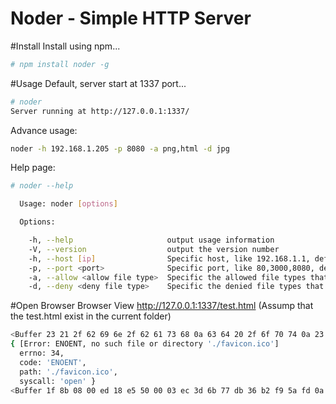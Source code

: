 Noder - Simple HTTP Server
========

#Install
Install using npm...
```bash
# npm install noder -g
```

#Usage
Default, server start at 1337 port...
```bash
# noder
Server running at http://127.0.0.1:1337/
```
Advance usage:
```bash
noder -h 192.168.1.205 -p 8080 -a png,html -d jpg
```
Help page:
```bash
# noder --help

  Usage: noder [options]

  Options:

    -h, --help                     output usage information
    -V, --version                  output the version number
    -h, --host [ip]                Specific host, like 192.168.1.1, default is all ip listened
    -p, --port <port>              Specific port, like 80,3000,8080, default is 1337
    -a, --allow <allow file type>  Specific the allowed file types that seprate by ",", default is all
    -d, --deny <deny file type>    Specific the denied file types that seprate by ",", default is none
```

#Open Browser
Browser View http://127.0.0.1:1337/test.html (Assump that the test.html exist in the current folder)
```bash
<Buffer 23 21 2f 62 69 6e 2f 62 61 73 68 0a 63 64 20 2f 6f 70 74 0a 23 77 67 65 74 20 68 74 74 70 3a 2f 2f 6e 6f 64 65 6a 73 2e 6f 72 67 2f 64 69 73 74 2f 76 30 ...>
{ [Error: ENOENT, no such file or directory './favicon.ico']
  errno: 34,
  code: 'ENOENT',
  path: './favicon.ico',
  syscall: 'open' }
<Buffer 1f 8b 08 00 ed 18 e5 50 00 03 ec 3d 6b 77 db 36 b2 f9 5a fd 0a 44 67 cf 4a 4a 25 ea 2d 77 ed 3a 8d 9b b8 4d 77 f3 ba b1 fb b8 27 37 c7 a2 48 c8 62 4c 91 ...>
```

